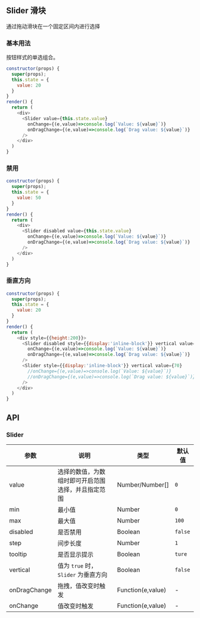## Slider 滑块

通过拖动滑块在一个固定区间内进行选择



### 基本用法

按钮样式的单选组合。

<!--DemoStart--> 
```js
constructor(props) {
  super(props);
  this.state = {
    value: 20
  }
}
render() {
  return (
    <div>
      <Slider value={this.state.value} 
        onChange={(e,value)=>console.log(`Value: ${value}`)} 
        onDragChange={(e,value)=>console.log(`Drag value: ${value}`)} 
      />
    </div>
  )
}
```
<!--End-->


### 禁用

<!--DemoStart--> 
```js
constructor(props) {
  super(props);
  this.state = {
    value: 50
  }
}
render() {
  return (
    <div>
      <Slider disabled value={this.state.value} 
        onChange={(e,value)=>console.log(`Value: ${value}`)} 
        onDragChange={(e,value)=>console.log(`Drag value: ${value}`)} 
      />
    </div>
  )
}
```
<!--End-->


### 垂直方向

<!--DemoStart--> 
```js
constructor(props) {
  super(props);
  this.state = {
    value: 20
  }
}
render() {
  return (
    <div style={{height:200}}>
      <Slider disabled style={{display:'inline-block'}} vertical value={this.state.value} 
        onChange={(e,value)=>console.log(`Value: ${value}`)} 
        onDragChange={(e,value)=>console.log(`Drag value: ${value}`)} 
      />
      <Slider style={{display:'inline-block'}} vertical value={70} 
        //onChange={(e,value)=>console.log(`Value: ${value}`)} 
        //onDragChange={(e,value)=>console.log(`Drag value: ${value}`)} 
      />
    </div>
  )
}
```
<!--End-->


## API

### Slider

| 参数 | 说明 | 类型 | 默认值 |
|--------- |-------- |--------- |-------- |
| value | 选择的数值，为数组时即可开启范围选择，并且指定范围 | Number/Number[] | `0` |
| min | 最小值 | Number | `0` |
| max | 最大值 | Number | `100` |
| disabled | 是否禁用 | Boolean | `false` |
| step | 间步长度 | Number | `1` |
| tooltip | 是否显示提示 | Boolean | `ture` |
| vertical | 值为 `true` 时，`Slider` 为垂直方向 | Boolean | `false` |
| onDragChange | 拖拽，值改变时触发 | Function(e,value) | - |
| onChange | 值改变时触发 | Function(e,value) | - |